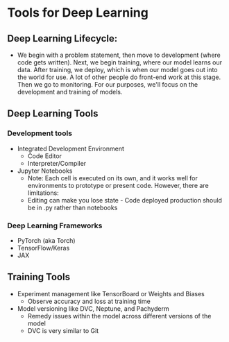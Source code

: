 # Tools for Deep Learning
## Deep Learning Lifecycle:

- We begin with a problem statement, then move to development (where code gets written). Next, we begin training, where our model learns our data. After training, we deploy, which is when our model goes out into the world for use. A lot of other people do front-end work at this stage. Then we go to monitoring. For our purposes, we'll focus on the development and training of models.
## Deep Learning Tools

### Development tools
   - Integrated Development Environment
        - Code Editor
       -  Interpreter/Compiler
  -   Jupyter Notebooks
       -  Note: Each cell is executed on its own, and it works well for environments to prototype or present code. However, there are limitations:
         -   Editing can make you lose state
          - Code deployed production should be in .py rather than notebooks

### Deep Learning Frameworks
  - PyTorch (aka Torch)
-  TensorFlow/Keras
  -   JAX

## Training Tools
- Experiment management like TensorBoard or Weights and Biases
    - Observe accuracy and loss at training time
- Model versioning like DVC, Neptune, and Pachyderm
   - Remedy issues within the model across different versions of the model
   - DVC is very similar to Git
